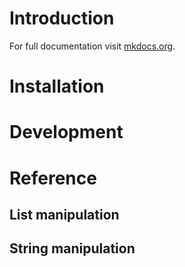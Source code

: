 # Introduction

For full documentation visit [mkdocs.org](http://mkdocs.org).


# Installation


# Development


# Reference

## List manipulation


## String manipulation
